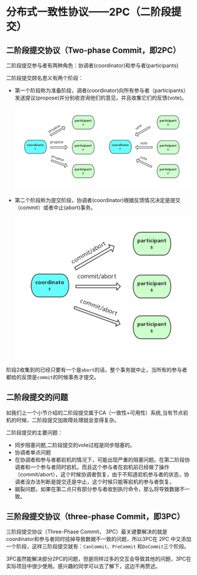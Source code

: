 # 分布式一致性协议——2PC（二阶段提交）

## 二阶段提交协议（Two-phase Commit，即2PC）

二阶段提交参与者有两种角色：协调者(coordinator)和参与者(participants)

二阶段提交顾名思义有两个阶段：

- 第一个阶段称为准备阶段，调者(coordinator)向所有参与者（participants）发送提议(propose)并分别收咨询他们的意见，并且收集它们的反馈(vote)。

    ![](../img/2pc1.png)

- 第二个阶段称为提交阶段，协调者(coordinator)根据反馈情况决定是提交（commit）或者中止(abort)事务。

    ![](../img/2pc2.png)

阶段2收集到的已经只要有一个是`abort`的话，整个事务就中止，当所有的参与者都给的反馈是`commit`的时候事务才提交。

## 二阶段提交的问题

如我们上一个小节介绍的二阶段提交属于CA（一致性+可用性）系统,当有节点宕机的时候，二阶段提交加故障处理就会变得复杂。

二阶段提交的主要问题：

- 同步阻塞问题,二阶段提交的vote过程是同步阻塞的。
- 协调者单点问题
- 在协调者和参与者都宕机的情况下，可能出现严重的阻塞问题。在第二阶段协调者和一个参与者同时宕机，而且这个参与者在宕机前已经做了操作（commit/abort），这个时候协调者恢复，由于不知道宕机参与者的状态，协调者没办法判断是提交还是中止，这个时候只能等宕机的参与者恢复。
- 脑裂问题，如果在第二点只有部分参与者收到执行命令，那么将导致数据不一致。


## 三阶段提交协议（three-phase Commit，即3PC）

三阶段提交协议（Three-Phase Commit， 3PC）最关键要解决的就是 coordinator和参与者同时挂掉导致数据不一致的问题，所以3PC在 2PC 中又添加一个阶段，这样三阶段提交就有：`CanCommit`、`PreCommit` 和`DoCommit`三个阶段。

3PC虽然能解决部分2PC的问题，但是同样过多的交互会导致其他的问题，3PC在实际项目中很少使用。感兴趣的同学可以去了解下，这边不再赘述。

